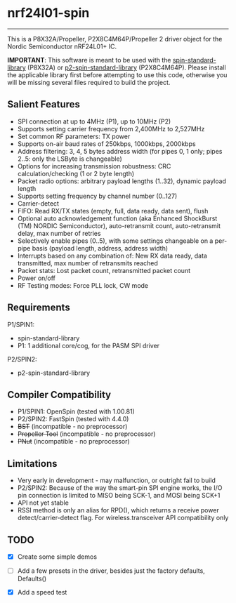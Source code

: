 # nrf24l01-spin
---------------

This is a P8X32A/Propeller, P2X8C4M64P/Propeller 2 driver object for the Nordic Semiconductor nRF24L01+ IC.

**IMPORTANT**: This software is meant to be used with the [spin-standard-library](https://github.com/avsa242/spin-standard-library) (P8X32A) or [p2-spin-standard-library](https://github.com/avsa242/p2-spin-standard-library) (P2X8C4M64P). Please install the applicable library first before attempting to use this code, otherwise you will be missing several files required to build the project.

## Salient Features

* SPI connection at up to 4MHz (P1), up to 10MHz (P2)
* Supports setting carrier frequency from 2,400MHz to 2,527MHz
* Set common RF parameters: TX power
* Supports on-air baud rates of 250kbps, 1000kbps, 2000kbps
* Address filtering: 3, 4, 5 bytes address width (for pipes 0, 1 only; pipes 2..5: only the LSByte is changeable)
* Options for increasing transmission robustness: CRC calculation/checking (1 or 2 byte length)
* Packet radio options: arbitrary payload lengths (1..32), dynamic payload length
* Supports setting frequency by channel number (0..127)
* Carrier-detect
* FIFO: Read RX/TX states (empty, full, data ready, data sent), flush
* Optional auto acknowledgement function (aka Enhanced ShockBurst (TM) NORDIC Semiconductor), auto-retransmit count, auto-retransmit delay, max number of retries
* Selectively enable pipes (0..5), with some settings changeable on a per-pipe basis (payload length, address, address width)
* Interrupts based on any combination of: New RX data ready, data transmitted, max number of retransmits reached
* Packet stats: Lost packet count, retransmitted packet count
* Power on/off
* RF Testing modes: Force PLL lock, CW mode

## Requirements

P1/SPIN1:
* spin-standard-library
* P1: 1 additional core/cog, for the PASM SPI driver

P2/SPIN2:
* p2-spin-standard-library

## Compiler Compatibility

* P1/SPIN1: OpenSpin (tested with 1.00.81)
* P2/SPIN2: FastSpin (tested with 4.4.0)
* ~~BST~~ (incompatible - no preprocessor)
* ~~Propeller Tool~~ (incompatible - no preprocessor)
* ~~PNut~~ (incompatible - no preprocessor)

## Limitations

* Very early in development - may malfunction, or outright fail to build
* P2/SPIN2: Because of the way the smart-pin SPI engine works, the I/O pin connection is limited to MISO being SCK-1, and MOSI being SCK+1
* API not yet stable
* RSSI method is only an alias for RPD(), which returns a receive power detect/carrier-detect flag. For wireless.transceiver API compatibility only

## TODO

- [x] Create some simple demos
- [ ] Add a few presets in the driver, besides just the factory defaults, Defaults()
- [x] Add a speed test

